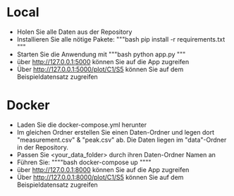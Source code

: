 # Local
- Holen Sie alle Daten aus der Repository
- Installieren Sie alle nötige Pakete:
  """bash
  pip install -r requirements.txt
  """
- Starten Sie die Anwendung mit
    """bash
    python app.py
    """
- über http://127.0.0.1:5000 können Sie auf die App zugreifen
- Über http://127.0.0.1:5000/plot/C1/S5 können Sie auf dem Beispieldatensatz zugreifen

# Docker
- Laden Sie die docker-compose.yml herunter
- Im gleichen Ordner erstellen Sie einen Daten-Ordner und legen dort "measurement.csv" & "peak.csv" ab. Die Daten liegen im "data"-Ordner in der Repository.
- Passen Sie <your_data_folder> durch ihren Daten-Ordner Namen an
- Führen Sie:
    """"bash 
    docker-compose up
    """"
- über http://127.0.0.1:8000 können Sie auf die App zugreifen
- Über http://127.0.0.1:8000/plot/C1/S5 können Sie auf dem Beispieldatensatz zugreifen